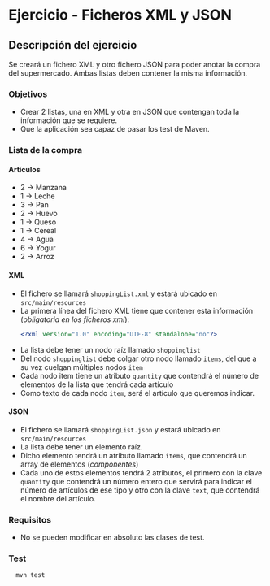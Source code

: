 # Ejercicio - Ficheros XML y JSON
## Descripción del ejercicio
Se creará un fichero XML y otro fichero JSON para poder anotar la compra del supermercado. Ambas listas deben contener
la misma información.

### Objetivos
* Crear 2 listas, una en XML y otra en JSON que contengan toda la información que se requiere.
* Que la aplicación sea capaz de pasar los test de Maven.

### Lista de la compra
#### Artículos
* 2 → Manzana
* 1 → Leche
* 3 → Pan
* 2 → Huevo
* 1 → Queso
* 1 → Cereal
* 4 → Agua
* 6 → Yogur
* 2 → Arroz
#### XML
* El fichero se llamará ``shoppingList.xml`` y estará ubicado en ``src/main/resources``
* La primera línea del fichero XML tiene que contener esta información (*obligatoria en los ficheros xml*):
  ```xml
  <?xml version="1.0" encoding="UTF-8" standalone="no"?>
  ```
* La lista debe tener un nodo raíz llamado `shoppinglist`
* Del nodo `shoppinglist` debe colgar otro nodo llamado `items`, del que a su vez cuelgan múltiples nodos `item`
* Cada nodo item tiene un atributo `quantity` que contendrá el número de elementos de la lista que tendrá cada artículo
* Como texto de cada nodo `item`, será el artículo que queremos indicar.
#### JSON
* El fichero se llamará ``shoppingList.json`` y estará ubicado en ``src/main/resources``
* La lista debe tener un elemento raíz.
* Dicho elemento tendrá un atributo llamado ``items``, que contendrá un array de elementos (*componentes*)
* Cada uno de estos elementos tendrá 2 atributos, el primero con la clave ``quantity`` que contendrá un número entero
  que servirá para indicar el número de artículos de ese tipo y otro con la clave ``text``, que contendrá el nombre del
  artículo.
### Requisitos
* No se pueden modificar en absoluto las clases de test.
### Test

```
  mvn test
```